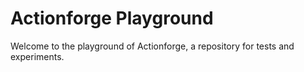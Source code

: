# Actionforge Playground

Welcome to the playground of Actionforge, a repository for tests and experiments.
